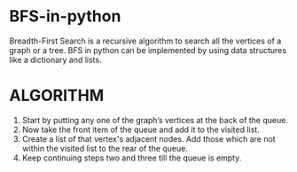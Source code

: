 # BFS-in-python
Breadth-First Search is a recursive algorithm to search all the vertices of a graph or a tree. BFS in python can be implemented by using data structures like a dictionary and lists.

<H1> ALGORITHM </H1>

1.	Start by putting any one of the graph’s vertices at the back of the queue.
2.	Now take the front item of the queue and add it to the visited list.
3.	Create a list of that vertex's adjacent nodes. Add those which are not within the visited list to the rear of the queue.
4.	Keep continuing steps two and three till the queue is empty.
